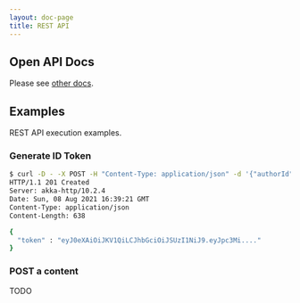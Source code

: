```yaml
---
layout: doc-page
title: REST API
---
```


## Open API Docs

Please see [other docs](https://yoshinorin.github.io/qualtet/rest-api/index.html).

## Examples

REST API execution examples.

### Generate ID Token

```sh
$ curl -D - -X POST -H "Content-Type: application/json" -d '{"authorId":"01fgvhkzpyghp23wvp4p87nx29","password":"pass"}' 127.0.0.1:9001/token/
HTTP/1.1 201 Created
Server: akka-http/10.2.4
Date: Sun, 08 Aug 2021 16:39:21 GMT
Content-Type: application/json
Content-Length: 638

{
  "token" : "eyJ0eXAiOiJKV1QiLCJhbGciOiJSUzI1NiJ9.eyJpc3Mi...."
}
```

### POST a content

TODO
